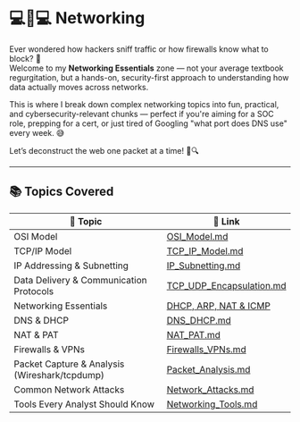 # 💻🔗💻 Networking

Ever wondered how hackers sniff traffic or how firewalls know what to block? 🤔  
Welcome to my **Networking Essentials** zone — not your average textbook regurgitation, but a hands-on, security-first approach to understanding how data actually moves across networks.  

This is where I break down complex networking topics into fun, practical, and cybersecurity-relevant chunks — perfect if you're aiming for a SOC role, prepping for a cert, or just tired of Googling "what port does DNS use" every week. 😅

Let’s deconstruct the web one packet at a time! 🧵🔍

--- 

## 📚 Topics Covered

| 📌 Topic | 🔗 Link |
|----------|---------|
| OSI Model | [OSI_Model.md](https://github.com/Dee-Techie/Cybersecurity-Portfolio/blob/main/Write-Ups/OSI_Model.md) |
| TCP/IP Model | [TCP_IP_Model.md](https://github.com/Dee-Techie/Cybersecurity-Portfolio/blob/main/Write-Ups/TCP_IP_Model.md) |
| IP Addressing & Subnetting | [IP_Subnetting.md](https://github.com/Dee-Techie/Cybersecurity-Portfolio/blob/main/Write-Ups/IP_Subnetting.md) |
| Data Delivery & Communication Protocols | [TCP_UDP_Encapsulation.md](https://github.com/Dee-Techie/Cybersecurity-Portfolio/blob/main/Write-Ups/TCP_UDP_Encapsulation.md) |
| Networking Essentials | [DHCP, ARP, NAT & ICMP](https://github.com/Dee-Techie/Cybersecurity-Portfolio/blob/main/Write-Ups/Networking_Essentials.md) |
| DNS & DHCP | [DNS_DHCP.md]() |
| NAT & PAT | [NAT_PAT.md]() |
| Firewalls & VPNs | [Firewalls_VPNs.md]() |
| Packet Capture & Analysis (Wireshark/tcpdump) | [Packet_Analysis.md]() |
| Common Network Attacks | [Network_Attacks.md]() |
| Tools Every Analyst Should Know | [Networking_Tools.md]() |

